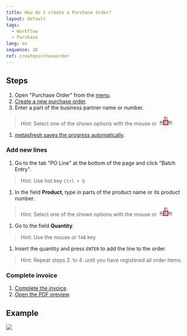 ```yaml
---
title: How do I create a Purchase Order?
layout: default
tags:
  - Workflow
  - Purchase
lang: en
sequence: 20
ref: createpurchaseorder
---
```


## Steps

1. Open "Purchase Order" from the [menu](Menu).
1. [Create a new purchase order](New_Record_Window).
1. Enter a part of the business partner name or number.
> Hint: Select one of the shown options with the mouse or ![](../DE/assets/Workflow_Auftrag_Bis_Rechnung_WebUI-73797.png)

1. [metasfresh saves the progress automatically](Saveindicator).

### Add new lines
1. Go to the tab "PO Line" at the bottom of the page and click "Batch Entry".
> Hint: Use hot key `Ctrl + Q`

1. In the field **Product**, type in parts of the product name or its product number.
> Hint: Select one of the shown options with the mouse or ![](../DE/assets/Workflow_Auftrag_Bis_Rechnung_WebUI-73797.png)

1. Go to the field **Quantity**.
> Hint: Use the mouse or `TAB` key

1. Insert the quantity and press `ENTER` to add the line to the order.
> Hint: Repeat steps 2. to 4. until you have registered all order items.

### Complete invoice

1. [Complete the invoice](DocumentProcessingComplete).
1. [Open the PDF preview](PrintPreview).

## Example

![](assets/NewPO_walkthrough.gif)
